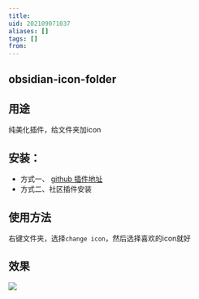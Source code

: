```yaml
---
title: 
uid: 202109071037
aliases: []
tags: []
from: 
---
```

## obsidian-icon-folder

## 用途

纯美化插件，给文件夹加icon

## 安装：
- 方式一、 [github 插件地址](https://github.com/FlorianWoelki/obsidian-icon-folder)
-  方式二、社区插件安装

## 使用方法

右键文件夹，选择`change icon`，然后选择喜欢的icon就好

## 效果
![](https://gitee.com/cyddgi/picture-store/raw/master/img/20210907103817.png)
